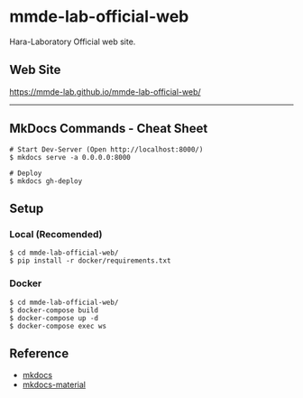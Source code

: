 # mmde-lab-official-web
Hara-Laboratory Official web site.

## Web Site
https://mmde-lab.github.io/mmde-lab-official-web/

---
## MkDocs Commands - Cheat Sheet
```
# Start Dev-Server (Open http://localhost:8000/)
$ mkdocs serve -a 0.0.0.0:8000

# Deploy
$ mkdocs gh-deploy
```

## Setup
### Local (Recomended)
```
$ cd mmde-lab-official-web/
$ pip install -r docker/requirements.txt
```

### Docker 
```
$ cd mmde-lab-official-web/
$ docker-compose build
$ docker-compose up -d
$ docker-compose exec ws
```

## Reference
- [mkdocs](https://github.com/mkdocs/mkdocs)
- [mkdocs-material](https://github.com/squidfunk/mkdocs-material)
